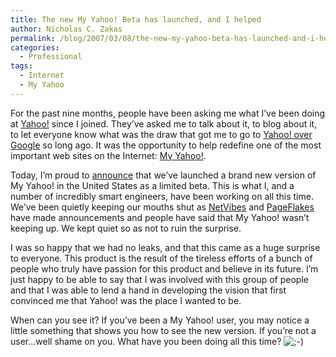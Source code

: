 ```yaml
---
title: The new My Yahoo! Beta has launched, and I helped
author: Nicholas C. Zakas
permalink: /blog/2007/03/08/the-new-my-yahoo-beta-has-launched-and-i-helped/
categories:
  - Professional
tags:
  - Internet
  - My Yahoo
---
```

For the past nine months, people have been asking me what I&#8217;ve been doing at <a title="Yahoo!" rel="external" href="http://www.yahoo.com">Yahoo!</a> since I joined. They&#8217;ve asked me to talk about it, to blog about it, to let everyone know what was the draw that got me to go to <a title="I'm a Yahoo!" rel="internal" href="{{site.url}}/archive/2006/6/349">Yahoo! over Google</a> so long ago. It was the opportunity to help redefine one of the most important web sites on the Internet: <a title="My Yahoo!" rel="external" href="http://my.yahoo.com">My Yahoo!</a>.

Today, I&#8217;m proud to <a title="My Yahoo! Gets Web 2.0 Makeover" rel="external" href="http://www.readwriteweb.com/archives/my_yahoo_web20_makeover.php">announce</a> that we&#8217;ve launched a brand new version of My Yahoo! in the United States as a limited beta. This is what I, and a number of incredibly smart engineers, have been working on all this time. We&#8217;ve been quietly keeping our mouths shut as <a title="NetVibes" rel="external" href="http://www.netvibes.com">NetVibes</a> and <a title="PageFlakes" rel="external" href="http://www.pageflakes.com">PageFlakes</a> have made announcements and people have said that My Yahoo! wasn&#8217;t keeping up. We kept quiet so as not to ruin the surprise.

I was so happy that we had no leaks, and that this came as a huge surprise to everyone. This product is the result of the tireless efforts of a bunch of people who truly have passion for this product and believe in its future. I&#8217;m just happy to be able to say that I was involved with this group of people and that I was able to lend a hand in developing the vision that first convinced me that Yahoo! was the place I wanted to be.

When can you see it? If you&#8217;ve been a My Yahoo! user, you may notice a little something that shows you how to see the new version. If you&#8217;re not a user&#8230;well shame on you. What have you been doing all this time? <img src="{{site.url}}/blog/wp-includes/images/smilies/icon_wink.gif" alt=";-)" class="wp-smiley" />
